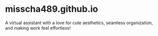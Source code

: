 # misscha489.github.io
A virtual assistant with a love for cute aesthetics, seamless organization, and making work feel effortless!
